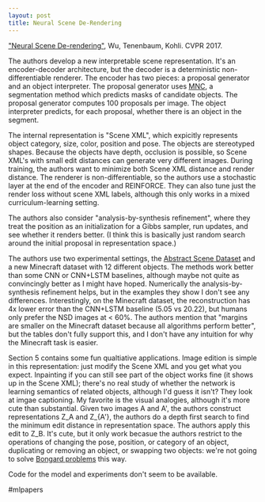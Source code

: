 ```yaml
---
layout: post
title: Neural Scene De-Rendering
---
```


["Neural Scene De-rendering"](http://nsd.csail.mit.edu/), Wu, Tenenbaum, Kohli. CVPR 2017.

The authors develop a new interpretable scene representation. It's an encoder-decoder architecture, but the decoder is a deterministic non-differentiable renderer. The encoder has two pieces: a proposal generator and an object interpreter. The proposal generator uses [MNC](https://arxiv.org/abs/1512.04412), a segmentation method which predicts masks of candidate objects. The proposal generator computes 100 proposals per image. The object interpreter predicts, for each proposal, whether there is an object in the segment.

The internal representation is "Scene XML", which expicitly represents object category, size, color, position and pose. The objects are stereotyped shapes. Because the objects have depth, occlusion is possible, so Scene XML's with small edit distances can generate very different images. During training, the authors want to minimize both Scene XML distance and render distance. The renderer is non-differentiable, so the authors use a stochastic layer at the end of the encoder and REINFORCE. They can also tune just the render loss without scene XML labels, although this only works in a mixed curriculum-learning setting.

The authors also consider "analysis-by-synthesis refinement", where they treat the position as an initialization for a Gibbs sampler, run updates, and see whether it renders better. (I think this is basically just random search around the initial proposal in representation space.)

The authors use two experimental settings, the [Abstract Scene Dataset](https://vision.ece.vt.edu/clipart/) and a new Minecraft dataset with 12 different objects. The methods work better than some CNN or CNN+LSTM baselines, although maybe not quite as convincingly better as I might have hoped. Numerically the analysis-by-synthesis refinement helps, but in the examples they show I don't see any differences. Interestingly, on the Minecraft dataset, the reconstruction has 4x lower error than the CNN+LSTM baseline (5.05 vs 20.22), but humans only prefer the NSD images at < 60%. The authors mention that "margins are smaller on the Minecraft dataset because all algorithms perform better", but the tables don't fully support this, and I don't have any intuition for why the Minecraft task is easier. 

Section 5 contains some fun qualtiative applications. Image edition is simple in this representation: just modify the Scene XML and you get what you expect. Inpainting if you can still see part of the object works fine (it shows up in the Scene XML); there's no real study of whether the network is learning semantics of related objects, although I'd guess it isn't? They look at imgae captioning. My favorite is the visual analogies, although it's more cute than substantial. Given two images A and A', the authors construct representations Z_A and Z_{A'}, the authors do a depth first search to find the minimum edit distance in representation space. The authors apply this edit to Z_B. It's cute, but it only work becasue the authors restrict to the operations of changing the pose, position, or category of an object, duplicating or removing an object, or swapping two objects: we're not going to solve [Bongard problems](https://en.wikipedia.org/wiki/Bongard_problems) this way.

Code for the model and experiments don't seem to be available.

#mlpapers
